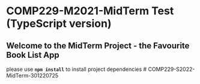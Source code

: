 # COMP229-M2021-MidTerm Test (TypeScript version)

## Welcome to the MidTerm Project - the Favourite Book List App

please use **`npm install`** to install project dependencies
#   C O M P 2 2 9 - S 2 0 2 2 - M i d T e r m - 3 0 1 2 2 0 7 2 5  
 